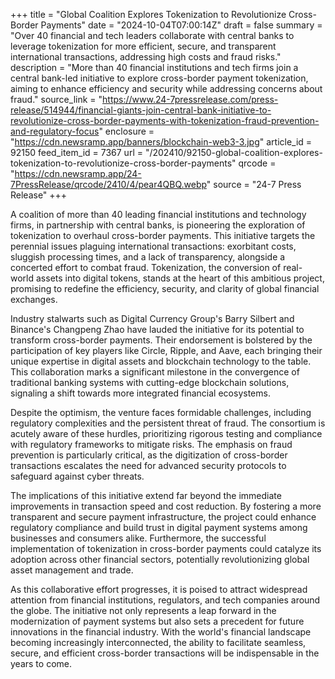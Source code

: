 +++
title = "Global Coalition Explores Tokenization to Revolutionize Cross-Border Payments"
date = "2024-10-04T07:00:14Z"
draft = false
summary = "Over 40 financial and tech leaders collaborate with central banks to leverage tokenization for more efficient, secure, and transparent international transactions, addressing high costs and fraud risks."
description = "More than 40 financial institutions and tech firms join a central bank-led initiative to explore cross-border payment tokenization, aiming to enhance efficiency and security while addressing concerns about fraud."
source_link = "https://www.24-7pressrelease.com/press-release/514944/financial-giants-join-central-bank-initiative-to-revolutionize-cross-border-payments-with-tokenization-fraud-prevention-and-regulatory-focus"
enclosure = "https://cdn.newsramp.app/banners/blockchain-web3-3.jpg"
article_id = 92150
feed_item_id = 7367
url = "/202410/92150-global-coalition-explores-tokenization-to-revolutionize-cross-border-payments"
qrcode = "https://cdn.newsramp.app/24-7PressRelease/qrcode/2410/4/pear4QBQ.webp"
source = "24-7 Press Release"
+++

<p>A coalition of more than 40 leading financial institutions and technology firms, in partnership with central banks, is pioneering the exploration of tokenization to overhaul cross-border payments. This initiative targets the perennial issues plaguing international transactions: exorbitant costs, sluggish processing times, and a lack of transparency, alongside a concerted effort to combat fraud. Tokenization, the conversion of real-world assets into digital tokens, stands at the heart of this ambitious project, promising to redefine the efficiency, security, and clarity of global financial exchanges.</p><p>Industry stalwarts such as Digital Currency Group's Barry Silbert and Binance's Changpeng Zhao have lauded the initiative for its potential to transform cross-border payments. Their endorsement is bolstered by the participation of key players like Circle, Ripple, and Aave, each bringing their unique expertise in digital assets and blockchain technology to the table. This collaboration marks a significant milestone in the convergence of traditional banking systems with cutting-edge blockchain solutions, signaling a shift towards more integrated financial ecosystems.</p><p>Despite the optimism, the venture faces formidable challenges, including regulatory complexities and the persistent threat of fraud. The consortium is acutely aware of these hurdles, prioritizing rigorous testing and compliance with regulatory frameworks to mitigate risks. The emphasis on fraud prevention is particularly critical, as the digitization of cross-border transactions escalates the need for advanced security protocols to safeguard against cyber threats.</p><p>The implications of this initiative extend far beyond the immediate improvements in transaction speed and cost reduction. By fostering a more transparent and secure payment infrastructure, the project could enhance regulatory compliance and build trust in digital payment systems among businesses and consumers alike. Furthermore, the successful implementation of tokenization in cross-border payments could catalyze its adoption across other financial sectors, potentially revolutionizing global asset management and trade.</p><p>As this collaborative effort progresses, it is poised to attract widespread attention from financial institutions, regulators, and tech companies around the globe. The initiative not only represents a leap forward in the modernization of payment systems but also sets a precedent for future innovations in the financial industry. With the world's financial landscape becoming increasingly interconnected, the ability to facilitate seamless, secure, and efficient cross-border transactions will be indispensable in the years to come.</p>